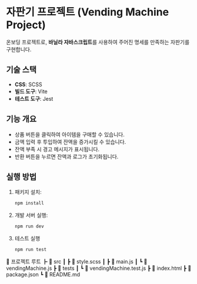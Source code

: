 # 자판기 프로젝트 (Vending Machine Project)

온보딩 프로젝트로, **바닐라 자바스크립트**를 사용하여 주어진 명세를 만족하는 자판기를 구현합니다.

## 기술 스택
- **CSS**: SCSS
- **빌드 도구**: Vite
- **테스트 도구**: Jest

## 기능 개요
- 상품 버튼을 클릭하여 아이템을 구매할 수 있습니다.
- 금액 입력 후 투입하여 잔액을 증가시킬 수 있습니다.
- 잔액 부족 시 경고 메시지가 표시됩니다.
- 반환 버튼을 누르면 잔액과 로그가 초기화됩니다.

## 실행 방법
1. 패키지 설치:
   ```sh
   npm install
   ```
2. 개발 서버 실행:
    ```sh
   npm run dev
   ```
3. 테스트 실행
    ```sh
   npm run test
   ```

📂 프로젝트 루트
 ┣ 📂 src
 ┃ ┣ 📜 style.scss
 ┃ ┣ 📜 main.js
 ┃ ┗ 📜 vendingMachine.js
 ┣ 📂 tests
 ┃ ┗ 📜 vendingMachine.test.js
 ┣ 📜 index.html
 ┣ 📜 package.json
 ┗ 📜 README.md
